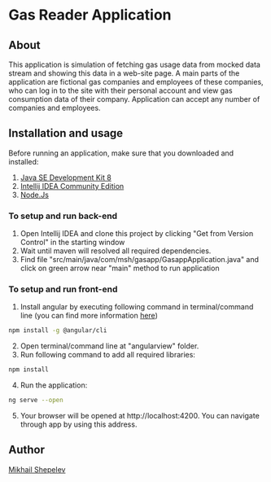# Gas Reader Application

## About
This application is simulation of fetching gas usage data from mocked data stream and showing this data in a web-site page. A main parts of the application are fictional gas companies and employees of these companies, who can log in to the site with their personal account and view gas consumption data of their company. Application can accept any number of companies and employees.

## Installation and usage
Before running an application, make sure that you downloaded and installed:
1.  [Java SE Development Kit 8](https://www.oracle.com/java/technologies/javase/javase-jdk8-downloads.html)
2.  [Intellij IDEA Community Edition](https://www.jetbrains.com/idea/download)
3.  [Node.Js](https://nodejs.org/en/)

### To setup and run back-end
1. Open Intellij IDEA and clone this project by clicking "Get from Version Control" in the starting window
2. Wait until maven will resolved all required dependencies.
3. Find file "src/main/java/com/msh/gasapp/GasappApplication.java" and click on green arrow near "main" method to run application

### To setup and run front-end
1. Install angular by executing following command in terminal/command line (you can find more information [here](https://angular.io/guide/setup-local))
```bash
npm install -g @angular/cli
```
2. Open terminal/command line at "angularview" folder.
3. Run following command to add all required libraries:
```bash
npm install
```
4. Run the application:
```bash
ng serve --open
```
5. Your browser will be opened at http://localhost:4200. You can navigate through app by using this address.

## Author
[Mikhail Shepelev](https://github.com/mikhailshepelev)
